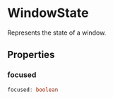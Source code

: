 # WindowState

Represents the state of a window.

## Properties

### focused

```typescript
focused: boolean
```

